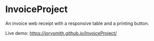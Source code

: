 # InvoiceProject

An invoice web receipt with a responsive table and a printing button.

Live demo: https://jorysmith.github.io/InvoiceProject/
